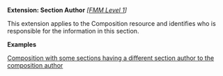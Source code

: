 **Extension: Section Author**  *[[FMM Level 1](guidance.html)]*

This extension applies to the Composition resource and identifies who is responsible for the information in this section.

**Examples**

[Composition with some sections having a different section author to the composition author](Composition-different-authors.html)
